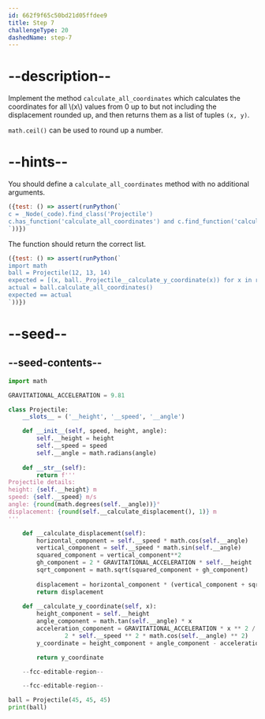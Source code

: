 ```yaml
---
id: 662f9f65c50bd21d05ffdee9
title: Step 7
challengeType: 20
dashedName: step-7
---
```


# --description--

Implement the method `calculate_all_coordinates` which calculates the coordinates for all \\(x\\) values from 0 up to but not including the displacement rounded up, and then returns them as a list of tuples `(x, y)`. 

`math.ceil()` can be used to round up a number.

# --hints--

You should define a `calculate_all_coordinates` method with no additional arguments.

```js
({test: () => assert(runPython(`
c = _Node(_code).find_class('Projectile')
c.has_function('calculate_all_coordinates') and c.find_function('calculate_all_coordinates').has_args('self')
`))})
```

The function should return the correct list.

```js
({test: () => assert(runPython(`
import math
ball = Projectile(12, 13, 14)
expected = [(x, ball._Projectile__calculate_y_coordinate(x)) for x in range(math.ceil(ball._Projectile__calculate_displacement()))]
actual = ball.calculate_all_coordinates()
expected == actual
`))})
```

# --seed--

## --seed-contents--

```py
import math

GRAVITATIONAL_ACCELERATION = 9.81

class Projectile:
    __slots__ = ('__height', '__speed', '__angle')

    def __init__(self, speed, height, angle):
        self.__height = height
        self.__speed = speed
        self.__angle = math.radians(angle)
        
    def __str__(self):
        return f'''
Projectile details:
height: {self.__height} m
speed: {self.__speed} m/s
angle: {round(math.degrees(self.__angle))}°
displacement: {round(self.__calculate_displacement(), 1)} m
'''

    def __calculate_displacement(self):
        horizontal_component = self.__speed * math.cos(self.__angle)
        vertical_component = self.__speed * math.sin(self.__angle)
        squared_component = vertical_component**2
        gh_component = 2 * GRAVITATIONAL_ACCELERATION * self.__height
        sqrt_component = math.sqrt(squared_component + gh_component)
        
        displacement = horizontal_component * (vertical_component + sqrt_component) / GRAVITATIONAL_ACCELERATION
        return displacement
        
    def __calculate_y_coordinate(self, x):
        height_component = self.__height
        angle_component = math.tan(self.__angle) * x
        acceleration_component = GRAVITATIONAL_ACCELERATION * x ** 2 / (
                2 * self.__speed ** 2 * math.cos(self.__angle) ** 2)
        y_coordinate = height_component + angle_component - acceleration_component

        return y_coordinate

    --fcc-editable-region--

    --fcc-editable-region--

ball = Projectile(45, 45, 45)
print(ball)
   
```
